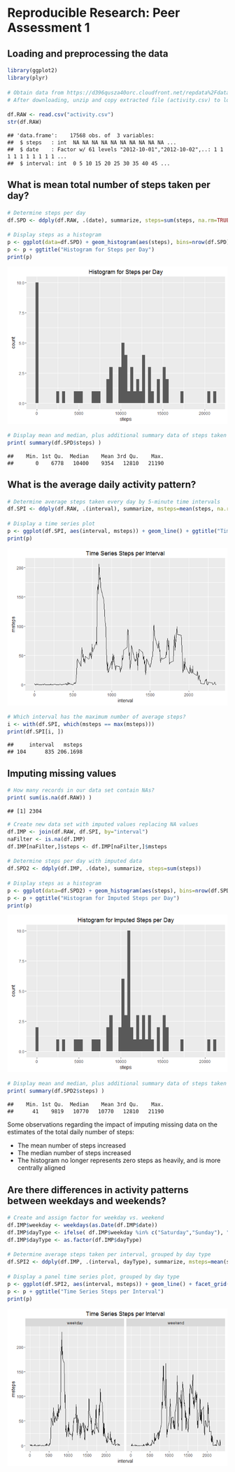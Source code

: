 # Reproducible Research: Peer Assessment 1



## Loading and preprocessing the data


```r
library(ggplot2)
library(plyr)

# Obtain data from https://d396qusza40orc.cloudfront.net/repdata%2Fdata%2Factivity.zip
# After downloading, unzip and copy extracted file (activity.csv) to local directory.

df.RAW <- read.csv("activity.csv")
str(df.RAW)
```

```
## 'data.frame':	17568 obs. of  3 variables:
##  $ steps   : int  NA NA NA NA NA NA NA NA NA NA ...
##  $ date    : Factor w/ 61 levels "2012-10-01","2012-10-02",..: 1 1 1 1 1 1 1 1 1 1 ...
##  $ interval: int  0 5 10 15 20 25 30 35 40 45 ...
```

## What is mean total number of steps taken per day?


```r
# Determine steps per day
df.SPD <- ddply(df.RAW, .(date), summarize, steps=sum(steps, na.rm=TRUE))

# Display steps as a histogram 
p <- ggplot(data=df.SPD) + geom_histogram(aes(steps), bins=nrow(df.SPD)) 
p <- p + ggtitle("Histogram for Steps per Day") 
print(p)
```

![](PA1_template_files/figure-html/steps_per_day-1.png)

```r
# Display mean and median, plus additional summary data of steps taken per day
print( summary(df.SPD$steps) )
```

```
##    Min. 1st Qu.  Median    Mean 3rd Qu.    Max. 
##       0    6778   10400    9354   12810   21190
```

## What is the average daily activity pattern?


```r
# Determine average steps taken every day by 5-minute time intervals
df.SPI <- ddply(df.RAW, .(interval), summarize, msteps=mean(steps, na.rm=TRUE))

# Display a time series plot
p <- ggplot(df.SPI, aes(interval, msteps)) + geom_line() + ggtitle("Time Series Steps per Interval")
print(p)
```

![](PA1_template_files/figure-html/daily_pattern-1.png)

```r
# Which interval has the maximum number of average steps?
i <- with(df.SPI, which(msteps == max(msteps)))
print(df.SPI[i, ])
```

```
##     interval   msteps
## 104      835 206.1698
```

## Imputing missing values


```r
# How many records in our data set contain NAs?
print( sum(is.na(df.RAW)) )
```

```
## [1] 2304
```

```r
# Create new data set with imputed values replacing NA values
df.IMP <- join(df.RAW, df.SPI, by="interval")
naFilter <- is.na(df.IMP)
df.IMP[naFilter,]$steps <- df.IMP[naFilter,]$msteps

# Determine steps per day with imputed data
df.SPD2 <- ddply(df.IMP, .(date), summarize, steps=sum(steps))

# Display steps as a histogram 
p <- ggplot(data=df.SPD2) + geom_histogram(aes(steps), bins=nrow(df.SPD2))
p <- p + ggtitle("Histogram for Imputed Steps per Day") 
print(p)
```

![](PA1_template_files/figure-html/impute-1.png)

```r
# Display mean and median, plus additional summary data of steps taken per day
print( summary(df.SPD2$steps) )
```

```
##    Min. 1st Qu.  Median    Mean 3rd Qu.    Max. 
##      41    9819   10770   10770   12810   21190
```

Some observations regarding the impact of imputing missing data on the estimates of the total daily number of steps:

- The mean number of steps increased
- The median number of steps increased
- The histogram no longer represents zero steps as heavily, and is more centrally aligned

## Are there differences in activity patterns between weekdays and weekends?


```r
# Create and assign factor for weekday vs. weekend
df.IMP$weekday <- weekdays(as.Date(df.IMP$date))
df.IMP$dayType <- ifelse( df.IMP$weekday %in% c("Saturday","Sunday"), "weekend", "weekday" )
df.IMP$dayType <- as.factor(df.IMP$dayType)

# Determine average steps taken per interval, grouped by day type
df.SPI2 <- ddply(df.IMP, .(interval, dayType), summarize, msteps=mean(steps))

# Display a panel time series plot, grouped by day type
p <- ggplot(df.SPI2, aes(interval, msteps)) + geom_line() + facet_grid(. ~ dayType)
p <- p + ggtitle("Time Series Steps per Interval")
print(p)
```

![](PA1_template_files/figure-html/weekdays-1.png)
